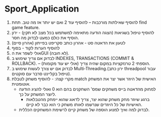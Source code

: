 # Sport_Application
1) להוסיף שאילתות מורכבות – להוסיף עוד 2 ואם יש יותר אז מה טוב. תחת find game feature.
2) להוסיף טיפול בשגיאות (הצגה הודעה מתאימה למשתמש בכל מצב לא תקין)  - ירון הוסיף את כולם כמעט לבדוק מה חסר.
3) לטעון את הדאטה סט - אהרון כותב סקריפט בפייתון (אהרון סיים)
4) להוסיף הערות לקוד - בסוף
5) אולי לשפר את הGUI (לא חובה).
6) לבדוק אם צריך שימוש ב INDEXES, TRANSACTIONS (COMMIT & ROLLBACK). – הוספתי 2 טרנזקציות במקום שהיה צריך (אולי יש עוד מקומות).
7) לבדוק אם יש צורך לעשות שימוש ב Multi-Threading.(ירון כתב threadpool  עבור טיפול בקליינט סרבר עם סוקטים).
8) מקרי קצה: - להוסיף משחק לטבלת match  האישית של היוזר אשר יצר את המשחק אוטומטית.
	- למחוק מהדאטה בייס משחקים שמס' השחקנים בהם הוא 0 ואולי להציג הודעה ליוצר המשחק על כך.
    	- ברגע שיוזר מחק משחק שהוא יצר, צריך לדאוג שהוא יימחק מהטבלאות האישיות של כל היוזרים שנרשמו לאותו משחק כי הוא כבר לא קיים.
	- לבדוק למה ואיך למנוע הוספה של משחק קיים לרשימת המשחקים הכללית.

